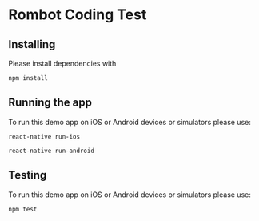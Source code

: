# Rombot Coding Test

## Installing

Please install dependencies with

```
npm install
```



## Running the app

To run this demo app on iOS or Android devices or simulators please use:

```
react-native run-ios
```

```
react-native run-android
```

## Testing

To run this demo app on iOS or Android devices or simulators please use:

```
npm test
```